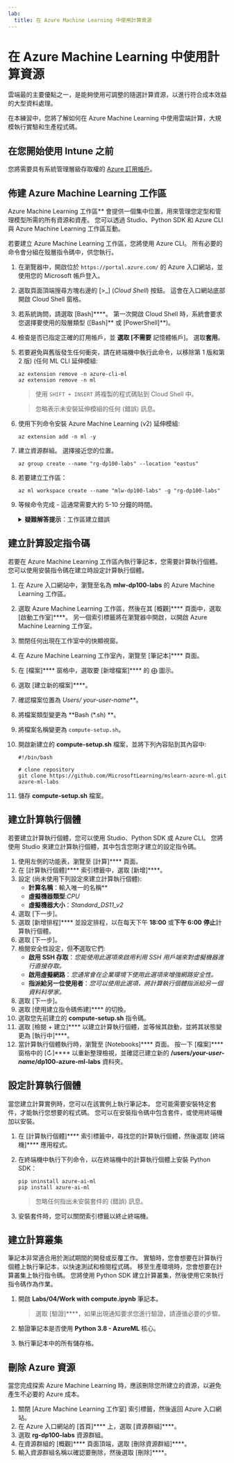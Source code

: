 ```yaml
---
lab:
  title: 在 Azure Machine Learning 中使用計算資源
---
```


# 在 Azure Machine Learning 中使用計算資源

雲端最的主要優點之一，是能夠使用可調整的隨選計算資源，以進行符合成本效益的大型資料處理。

在本練習中，您將了解如何在 Azure Machine Learning 中使用雲端計算，大規模執行實驗和生產程式碼。

## 在您開始使用 Intune 之前

您將需要具有系統管理層級存取權的 [Azure 訂用帳戶](https://azure.microsoft.com/free?azure-portal=true)。

## 佈建 Azure Machine Learning 工作區

Azure Machine Learning 工作區** 會提供一個集中位置，用來管理您定型和管理模型所需的所有資源和資產。 您可以透過 Studio、Python SDK 和 Azure CLI 與 Azure Machine Learning 工作區互動。

若要建立 Azure Machine Learning 工作區，您將使用 Azure CLI。 所有必要的命令會分組在殼層指令碼中，供您執行。

1. 在瀏覽器中，開啟位於 `https://portal.azure.com/` 的 Azure 入口網站，並使用您的 Microsoft 帳戶登入。
1. 選取頁面頂端搜尋方塊右邊的 \[>_] (*Cloud Shell*) 按鈕。 這會在入口網站底部開啟 Cloud Shell 窗格。
1. 若系統詢問，請選取 [Bash]****。 第一次開啟 Cloud Shell 時，系統會要求您選擇要使用的殼層類型 ([Bash]** 或 [PowerShell]**)。
1. 檢查是否已指定正確的訂用帳戶，並 **選取 [不需要** 記憶體帳戶]。 選取**套用**。
1. 若要避免與舊版發生任何衝突，請在終端機中執行此命令，以移除第 1 版和第 2 版) (任何 ML CLI 延伸模組:

    ```azurecli
    az extension remove -n azure-cli-ml
    az extension remove -n ml
    ```

    > 使用 `SHIFT + INSERT` 將複製的程式碼貼到 Cloud Shell 中。

    > 忽略表示未安裝延伸模組的任何 (錯誤) 訊息。

1. 使用下列命令安裝 Azure Machine Learning (v2) 延伸模組:
    
    ```azurecli
    az extension add -n ml -y
    ```

1. 建立資源群組。 選擇接近您的位置。

    ```azurecli
    az group create --name "rg-dp100-labs" --location "eastus"
    ```

1. 若要建立工作區：

    ```azurecli
    az ml workspace create --name "mlw-dp100-labs" -g "rg-dp100-labs"
    ```

1. 等候命令完成 - 這通常需要大約 5-10 分鐘的時間。

    <details>  
    <summary><b>疑難解答提示</b>：工作區建立錯誤</summary><br>
    <p>如果您在透過 CLI 建立工作區時收到錯誤，您必須手動佈建資源：</p>
    <ol>
        <li>在 Azure 入口網站 首頁中，選取 [<b>+建立資源</b>]。</li>
        <li>搜尋<i>機器學習</i>服務，然後選取 <b>[Azure 機器學習</b>]。 選取 <b>建立</b>。</li>
        <li>使用下列設定建立新的 Azure Machine Learning 資源： <ul>
                <li><b>訂用帳戶</b>：您的 Azure 訂用帳戶<i></i></li>
                <li><b>資源群組</b>：rg-dp100-labs</li>
                <li><b>工作區名稱</b>：mlw-dp100-labs</li>
                <li><b>區域</b>：<i>選取最接近您所在位置的地理區域</i></li>
                <li><b>儲存體帳戶</b>：記下將為您的工作區建立的預設新儲存體帳戶<i></i></li>
                <li><b>金鑰保存庫</b>：記下將為您的工作區建立的預設新金鑰保存庫<i></i></li>
                <li><b>Application Insights</b>：記下將為您的工作區建立的預設新 Application Insights 資源<i></i></li>
                <li><b>容器登錄</b>：無 (在您第一次將模型部署到容器時，系統將會自動建立一個<i></i>)</li>
            </ul>
        <li>選取 <b>[檢閱 + 建立</b> ]，並等候工作區及其相關聯的資源建立 - 這通常需要大約 5 分鐘的時間。</li>
    </ol>
    </details>

## 建立計算設定指令碼

若要在 Azure Machine Learning 工作區內執行筆記本，您需要計算執行個體。 您可以使用安裝指令碼在建立時設定計算執行個體。

1. 在 Azure 入口網站中，瀏覽至名為 **mlw-dp100-labs** 的 Azure Machine Learning 工作區。
1. 選取 Azure Machine Learning 工作區，然後在其 [概觀]**** 頁面中，選取 [啟動工作室]****。 另一個索引標籤將在瀏覽器中開啟，以開啟 Azure Machine Learning 工作室。
1. 關閉任何出現在工作室中的快顯視窗。
1. 在 Azure Machine Learning 工作室內，瀏覽至 [筆記本]**** 頁面。
1. 在 [檔案]**** 窗格中，選取要 [新增檔案]**** 的 &#10753; 圖示。
1. 選取 [建立新的檔案]****。
1. 確認檔案位置為 **Users/* your-user-name***。
1. 將檔案類型變更為 **Bash (*.sh) **。
1. 將檔案名稱變更為 `compute-setup.sh`。
1. 開啟新建立的 **compute-setup.sh** 檔案，並將下列內容貼到其內容中:

    ```azurecli
    #!/bin/bash

    # clone repository
    git clone https://github.com/MicrosoftLearning/mslearn-azure-ml.git azure-ml-labs
    ```

1. 儲存 **compute-setup.sh** 檔案。

## 建立計算執行個體

若要建立計算執行個體，您可以使用 Studio、Python SDK 或 Azure CLI。 您將使用 Studio 來建立計算執行個體，其中包含您剛才建立的設定指令碼。

1. 使用左側的功能表，瀏覽至 [計算]**** 頁面。
1. 在 [計算執行個體]**** 索引標籤中，選取 [新增]****。
1. 設定 (尚未使用下列設定來建立計算執行個體): 
    - **計算名稱**：輸入唯一的名稱**
    - **虛擬機器類型**:*CPU*
    - **虛擬機器大小**：*Standard_DS11_v2*
1. 選取 [下一步]。
1. 選取 [新增排程]**** 並設定排程，以在每天下午 **18:00** 或**下午 6:00** **停止**計算執行個體。
1. 選取 [下一步]。
1. 檢閱安全性設定，但**不**選取它們:
    - **啟用 SSH 存取**：*您能使用此選項來啟用利用 SSH 用戶端來對虛擬機器進行直接存取。*
    - **啟用虛擬網路**：*您通常會在企業環境下使用此選項來增強網路安全性。*
    - **指派給另一位使用者**：*您可以使用此選項，將計算執行個體指派給另一個資料科學家。*
1. 選取 [下一步]。
1. 選取 [使用建立指令碼佈建]**** 的切換。
1. 選取您先前建立的 **compute-setup.sh** 指令碼。
1. 選取 [檢閱 + 建立]**** 以建立計算執行個體，並等候其啟動，並將其狀態變更為 [執行中]****。
1. 當計算執行個體執行時，瀏覽至 [Notebooks]**** 頁面。 按一下 [檔案]**** 窗格中的 [&#8635;]**** 以重新整理檢視，並確認已建立新的 **/users/*your-user-name*/dp100-azure-ml-labs** 資料夾。

## 設定計算執行個體

當您建立計算實例時，您可以在該實例上執行筆記本。 您可能需要安裝特定套件，才能執行您想要的程式碼。 您可以在安裝指令碼中包含套件，或使用終端機加以安裝。

1. 在 [計算執行個體]**** 索引標籤中，尋找您的計算執行個體，然後選取 [終端機]**** 應用程式。
1. 在終端機中執行下列命令，以在終端機中的計算執行個體上安裝 Python SDK：

    ```
    pip uninstall azure-ai-ml
    pip install azure-ai-ml
    ```

    > 忽略任何指出未安裝套件的 (錯誤) 訊息。

1. 安裝套件時，您可以關閉索引標籤以終止終端機。

## 建立計算叢集

筆記本非常適合用於測試期間的開發或反覆工作。 實驗時，您會想要在計算執行個體上執行筆記本，以快速測試和檢閱程式碼。 移至生產環境時，您會想要在計算叢集上執行指令碼。 您將使用 Python SDK 建立計算叢集，然後使用它來執行指令碼作為作業。

1. 開啟 **Labs/04/Work with compute.ipynb** 筆記本。

    > 選取 [驗證]****，如果出現通知要求您進行驗證，請遵循必要的步驟。

1. 驗證筆記本是否使用 **Python 3.8 - AzureML** 核心。
1. 執行筆記本中的所有儲存格。

## 刪除 Azure 資源

當您完成探索 Azure Machine Learning 時，應該刪除您所建立的資源，以避免產生不必要的 Azure 成本。

1. 關閉 [Azure Machine Learning 工作室] 索引標籤，然後返回 Azure 入口網站。
1. 在 Azure 入口網站的 [首頁]**** 上，選取 [資源群組]****。
1. 選取 **rg-dp100-labs** 資源群組。
1. 在資源群組的 [概觀]**** 頁面頂端，選取 [刪除資源群組]****。
1. 輸入資源群組名稱以確認要刪除，然後選取 [刪除]****。
